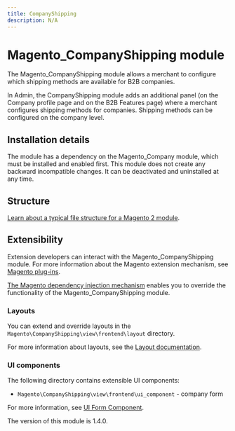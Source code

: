 ```yaml
---
title: CompanyShipping
description: N/A
---
```


# Magento_CompanyShipping module

The Magento_CompanyShipping module allows a merchant to configure which shipping methods are available for B2B companies.

In Admin, the CompanyShipping module adds an additional panel (on the Company profile page and on the B2B Features page) where a merchant configures shipping methods for companies. Shipping methods can be configured on the company level.

## Installation details

The module has a dependency on the Magento_Company module, which must be installed and enabled first. This module does not create any backward incompatible changes. It can be deactivated and uninstalled at any time.

## Structure

[Learn about a typical file structure for a Magento 2 module](https://developer.adobe.com/commerce/php/development/build/component-file-structure/).

## Extensibility

Extension developers can interact with the Magento_CompanyShipping module. For more information about the Magento extension mechanism, see [Magento plug-ins](https://developer.adobe.com/commerce/php/development/components/plugins/).

[The Magento dependency injection mechanism](https://developer.adobe.com/commerce/php/development/components/dependency-injection/) enables you to override the functionality of the Magento_CompanyShipping module.

### Layouts

You can extend and override layouts in the `Magento\CompanyShipping\view\frontend\layout` directory.

For more information about layouts, see the [Layout documentation](https://developer.adobe.com/commerce/frontend-core/guide/layouts/).

### UI components

The following directory contains extensible UI components:

<!-- Should the description for the following directory be "company profile" or "company shipping methods"? -->

* `Magento\CompanyShipping\view\frontend\ui_component` - company form

For more information, see [UI Form Component](https://developer.adobe.com/commerce/frontend-core/ui-components/components/form/).

<InlineAlert slots="text" />
The version of this module is 1.4.0.
